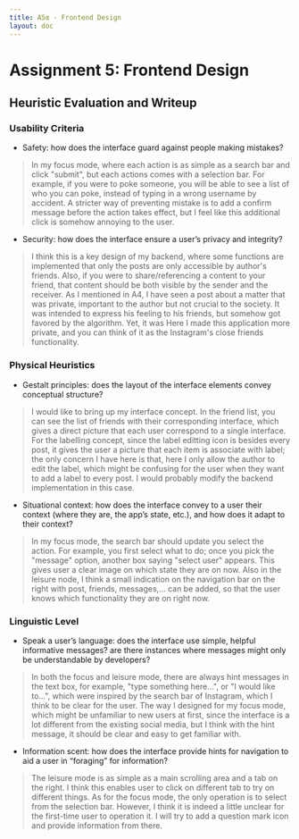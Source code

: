 ```yaml
---
title: A5α - Frontend Design
layout: doc
---
```


# Assignment 5: Frontend Design

## Heuristic Evaluation and Writeup

### Usability Criteria

- Safety: how does the interface guard against people making mistakes?
> In my focus mode, where each action is as simple as a search bar and click "submit", but each actions comes with a selection bar. For example, if you were to poke someone, you will be able to see a list of who you can poke, instead of typing in a wrong username by accident. A stricter way of preventing mistake is to add a confirm message before the action takes effect, but I feel like this additional click is somehow annoying to the user.

- Security: how does the interface ensure a user’s privacy and integrity?
> I think this is a key design of my backend, where some functions are implemented that only the posts are only accessible by author's friends. Also, if you were to share/referencing a content to your friend, that content should be both visible by the sender and the receiver. As I mentioned in A4, I have seen a post about a matter that was private, important to the author but not crucial to the society. It was intended to express his feeling to his friends, but somehow got favored by the algorithm. Yet, it was Here I made this application more private, and you can think of it as the Instagram's close friends functionality.

### Physical Heuristics

- Gestalt principles: does the layout of the interface elements convey conceptual structure?
> I would like to bring up my interface concept. In the friend list, you can see the list of friends with their corresponding interface, which gives a direct picture that each user correspond to a single interface. For the labelling concept, since the label editting icon is besides every post, it gives the user a picture that each item is associate with label; the only concern I have here is that, here I only allow the author to edit the label, which might be confusing for the user when they want to add a label to every post. I would probably modify the backend implementation in this case.

- Situational context: how does the interface convey to a user their context (where they are, the app’s state, etc.), and how does it adapt to their context?
> In my focus mode, the search bar should update you select the action. For example, you first select what to do; once you pick the "message" option, another box saying "select user" appears. This gives user a clear image on which state they are on now. Also in the leisure node, I think a small indication on the navigation bar on the right with post, friends, messages,... can be added, so that the user knows which functionality they are on right now.

### Linguistic Level

- Speak a user’s language: does the interface use simple, helpful informative messages? are there instances where messages might only be understandable by developers?
> In both the focus and leisure mode, there are always hint messages in the text box, for example, "type something here...", or "I would like to...", which were inspired by the search bar of Instagram, which I think to be clear for the user. The way I designed for my focus mode, which might be unfamiliar to new users at first, since the interface is a lot different from the existing social media, but I think with the hint message, it should be clear and easy to get familiar with.

- Information scent: how does the interface provide hints for navigation to aid a user in “foraging” for information?
> The leisure mode is as simple as a main scrolling area and a tab on the right. I think this enables user to click on different tab to try on different things. As for the focus mode, the only operation is to select from the selection bar. However, I think it is indeed a little unclear for the first-time user to operation it. I will try to add a question mark icon and provide information from there.

